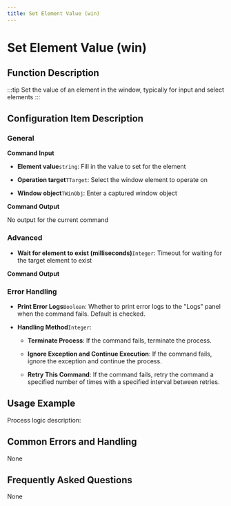 ```yaml
---
title: Set Element Value (win)
---
```


# Set Element Value (win)

## Function Description

:::tip 
Set the value of an element in the window, typically for input and select elements
:::

## Configuration Item Description

### General

**Command Input**

- **Element value**`string`: Fill in the value to set for the element

- **Operation target**`TTarget`: Select the window element to operate on

- **Window object**`TWinObj`: Enter a captured window object


**Command Output**

No output for the current command

### Advanced

- **Wait for element to exist (milliseconds)**`Integer`: Timeout for waiting for the target element to exist


**Command Output**

### Error Handling

- **Print Error Logs**`Boolean`: Whether to print error logs to the "Logs" panel when the command fails. Default is checked. 

- **Handling Method**`Integer`:

    - **Terminate Process**: If the command fails, terminate the process.

    - **Ignore Exception and Continue Execution**: If the command fails, ignore the exception and continue the process.

    - **Retry This Command**: If the command fails, retry the command a specified number of times with a specified interval between retries.

## Usage Example

Process logic description:

## Common Errors and Handling

None

## Frequently Asked Questions

None

